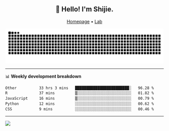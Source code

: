 <h2 align="center">👋 Hello! I'm Shijie.</h2>
<p align="center">
  <a href="https://xu-shi-jie.github.io"> Homepage</a> •
  <a href="https://onodalab.ees.hokudai.ac.jp"> Lab </a>
</p>

![Snake animation](https://github.com/xu-shi-jie/xu-shi-jie/blob/output/github-snake.svg)


-------

📊 **Weekly development breakdown**
<!--START_SECTION:waka-->

```txt
Other          33 hrs 3 mins   ████████████████████████░   96.28 %
R              37 mins         ▒░░░░░░░░░░░░░░░░░░░░░░░░   01.82 %
JavaScript     16 mins         ▒░░░░░░░░░░░░░░░░░░░░░░░░   00.79 %
Python         12 mins         ░░░░░░░░░░░░░░░░░░░░░░░░░   00.62 %
CSS            9 mins          ░░░░░░░░░░░░░░░░░░░░░░░░░   00.46 %
```

<!--END_SECTION:waka-->

-------
![](https://komarev.com/ghpvc/?username=xu-shi-jie&style=flat-square&color=blue) 

